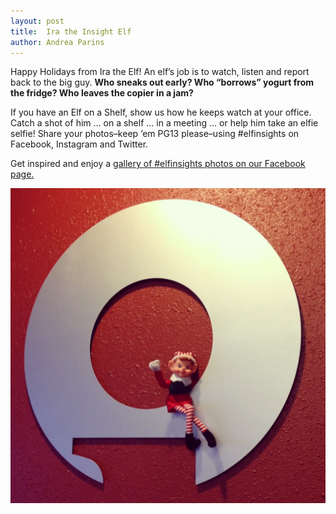 ```yaml
---
layout: post
title:  Ira the Insight Elf
author: Andrea Parins
---
```


Happy Holidays from Ira the Elf! An elf’s job is to watch, listen and report back to the big guy. **Who sneaks out early? Who “borrows” yogurt from the fridge? Who leaves the copier in a jam?**

If you have an Elf on a Shelf, show us how he keeps watch at your office. Catch a shot of him … on a shelf … in a meeting … or help him take an elfie selfie! Share your photos–keep ‘em PG13 please–using #elfinsights on Facebook, Instagram and Twitter.

Get inspired and enjoy a [gallery of #elfinsights photos on our Facebook page.](https://www.facebook.com/media/set/?set=a.10151804863367727.1073741837.150343487726&type=1)

![Ira the Insight Elf](/img/ira.jpg)
